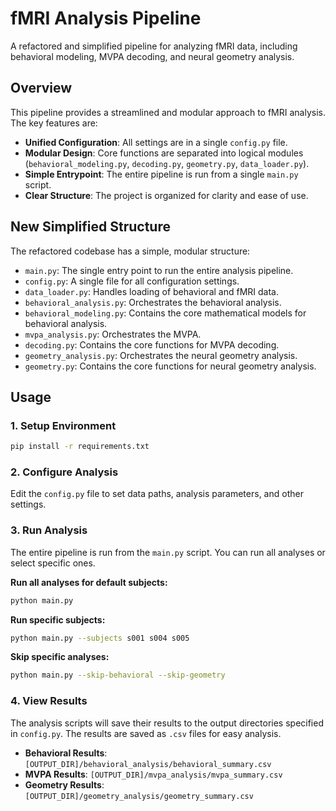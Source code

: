 
# fMRI Analysis Pipeline

A refactored and simplified pipeline for analyzing fMRI data, including behavioral modeling, MVPA decoding, and neural geometry analysis.

## Overview

This pipeline provides a streamlined and modular approach to fMRI analysis. The key features are:

- **Unified Configuration**: All settings are in a single `config.py` file.
- **Modular Design**: Core functions are separated into logical modules (`behavioral_modeling.py`, `decoding.py`, `geometry.py`, `data_loader.py`).
- **Simple Entrypoint**: The entire pipeline is run from a single `main.py` script.
- **Clear Structure**: The project is organized for clarity and ease of use.

## New Simplified Structure

The refactored codebase has a simple, modular structure:

- `main.py`: The single entry point to run the entire analysis pipeline.
- `config.py`: A single file for all configuration settings.
- `data_loader.py`: Handles loading of behavioral and fMRI data.
- `behavioral_analysis.py`: Orchestrates the behavioral analysis.
- `behavioral_modeling.py`: Contains the core mathematical models for behavioral analysis.
- `mvpa_analysis.py`: Orchestrates the MVPA.
- `decoding.py`: Contains the core functions for MVPA decoding.
- `geometry_analysis.py`: Orchestrates the neural geometry analysis.
- `geometry.py`: Contains the core functions for neural geometry analysis.

## Usage

### 1. Setup Environment

```bash
pip install -r requirements.txt
```

### 2. Configure Analysis

Edit the `config.py` file to set data paths, analysis parameters, and other settings.

### 3. Run Analysis

The entire pipeline is run from the `main.py` script. You can run all analyses or select specific ones.

**Run all analyses for default subjects:**
```bash
python main.py
```

**Run specific subjects:**
```bash
python main.py --subjects s001 s004 s005
```

**Skip specific analyses:**
```bash
python main.py --skip-behavioral --skip-geometry
```

### 4. View Results

The analysis scripts will save their results to the output directories specified in `config.py`. The results are saved as `.csv` files for easy analysis.

- **Behavioral Results**: `[OUTPUT_DIR]/behavioral_analysis/behavioral_summary.csv`
- **MVPA Results**: `[OUTPUT_DIR]/mvpa_analysis/mvpa_summary.csv`
- **Geometry Results**: `[OUTPUT_DIR]/geometry_analysis/geometry_summary.csv` 